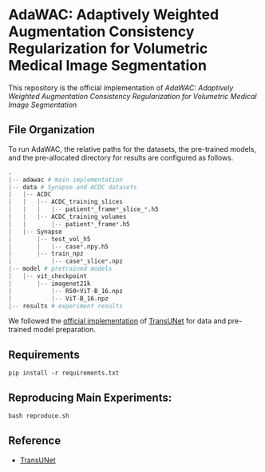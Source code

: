 # AdaWAC: Adaptively Weighted Augmentation Consistency Regularization for Volumetric Medical Image Segmentation
This repository is the official implementation of _AdaWAC: Adaptively Weighted Augmentation Consistency Regularization for Volumetric Medical Image Segmentation_


## File Organization
To run AdaWAC, the relative paths for the datasets, the pre-trained models, and the pre-allocated directory for results are configured as follows.

```python
.
|-- adawac # main implementation 
|-- data # Synapse and ACDC datasets
|   |-- ACDC
|   |   |-- ACDC_training_slices
|   |   |   |-- patient*_frame*_slice_*.h5
|   |   |-- ACDC_training_volumes
|   |       |-- patient*_frame*.h5
|   |-- Synapse
|       |-- test_vol_h5
|       |   |-- case*.npy.h5
|       |-- train_npz
|           |-- case*_slice*.npz
|-- model # pretrained models
|   |-- vit_checkpoint
|       |-- imagenet21k
|           |-- R50+ViT-B_16.npz
|           |-- ViT-B_16.npz
|-- results # experiment results
```

We followed the [official implementation](https://github.com/Beckschen/TransUNet) of [TransUNet](https://arxiv.org/abs/2102.04306) for data and pre-trained model preparation.


## Requirements
```
pip install -r requirements.txt
```


## Reproducing Main Experiments:
```python
bash reproduce.sh
```


## Reference
* [TransUNet](https://github.com/Beckschen/TransUNet)
